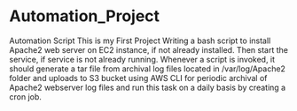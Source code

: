 # Automation_Project
Automation Script
This is my First Project
 Writing a bash script to install Apache2 web server on EC2 instance, if not already installed. 
 Then start the service, if service is not already running. 
 Whenever a script is invoked, it should generate a tar file from archival log files located in /var/log/Apache2 folder and uploads to S3 bucket using AWS CLI for periodic archival of Apache2 webserver log files and run this task on a daily basis by creating a cron job.
